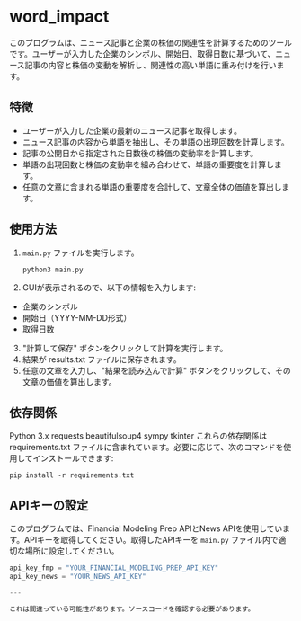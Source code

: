 # word_impact
このプログラムは、ニュース記事と企業の株価の関連性を計算するためのツールです。ユーザーが入力した企業のシンボル、開始日、取得日数に基づいて、ニュース記事の内容と株価の変動を解析し、関連性の高い単語に重み付けを行います。

## 特徴

- ユーザーが入力した企業の最新のニュース記事を取得します。
- ニュース記事の内容から単語を抽出し、その単語の出現回数を計算します。
- 記事の公開日から指定された日数後の株価の変動率を計算します。
- 単語の出現回数と株価の変動率を組み合わせて、単語の重要度を計算します。
- 任意の文章に含まれる単語の重要度を合計して、文章全体の価値を算出します。
## 使用方法

1. `main.py` ファイルを実行します。
   ```
   python3 main.py
   ```
3. GUIが表示されるので、以下の情報を入力します:
 - 企業のシンボル
 - 開始日（YYYY-MM-DD形式）
 - 取得日数
3. "計算して保存" ボタンをクリックして計算を実行します。
4. 結果が results.txt ファイルに保存されます。
5. 任意の文章を入力し、"結果を読み込んで計算" ボタンをクリックして、その文章の価値を算出します。
## 依存関係

Python 3.x
requests
beautifulsoup4
sympy
tkinter
これらの依存関係は requirements.txt ファイルに含まれています。必要に応じて、次のコマンドを使用してインストールできます:
```
pip install -r requirements.txt
```



## APIキーの設定

このプログラムでは、Financial Modeling Prep APIとNews APIを使用しています。APIキーを取得してください。取得したAPIキーを `main.py` ファイル内で適切な場所に設定してください。

```python
api_key_fmp = "YOUR_FINANCIAL_MODELING_PREP_API_KEY"
api_key_news = "YOUR_NEWS_API_KEY"

---

これは間違っている可能性があります。ソースコードを確認する必要があります。

